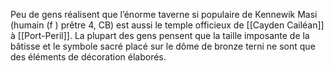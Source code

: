 Peu de gens réalisent que l’énorme taverne si populaire de Kennewik Masi (humain (f ) prêtre 4, CB) est aussi le temple officieux de [[Cayden Cailéan]] à [[Port-Peril]]. La plupart des gens pensent que la taille imposante de la bâtisse et le symbole sacré placé sur le dôme de bronze terni ne sont que des éléments de décoration élaborés.